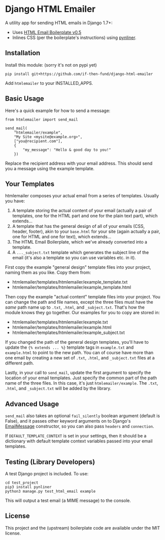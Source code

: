 Django HTML Emailer
===================

A utility app for sending HTML emails in Django 1.7+:

* Uses [HTML Email Boilerplate v0.5](http://htmlemailboilerplate.com/)
* Inlines CSS (per the boilerplate's instructions) using [pynliner](https://pythonhosted.org/pynliner/).

Installation
------------

Install this module: (sorry it's not on pypi yet)

	pip install git+https://github.com/if-then-fund/django-html-emailer

Add `htmlemailer` to your INSTALLED_APPS.

Basic Usage
-----------

Here's a quick example for how to send a message:

	from htmlemailer import send_mail

	send_mail(
		"htmlemailer/example",
		"My Site <mysite@example.org>",
		["you@recipient.com"],
		{
			"my_message": "Hello & good day to you!"
		})

Replace the recipient address with your email address. This should send you a message using the example template.

Your Templates
--------------

htmlemailer composes your actual email from a series of templates. Usually you have:

1. A template storing the actual content of your email (actually a pair of templates, one for the HTML part and one for the plain text part), which extends...
2. A template that has the general design of all of your emails (CSS, header, footer), akin to your `base.html` for your site (again actually a pair, one for HTML and one for text), which extends...
3. The HTML Email Boilerplate, which we've already converted into a template.
4. A `..._subject.txt` template which generates the subject line of the email (it's also a template so you can use variables etc. in it).

First copy the example "general design" template files into your project, naming them as you like. Copy them from:

* htmlemailer/templates/htmlemailer/example_template.txt
* htmlemailer/templates/htmlemailer/example_template.html

Then copy the example "actual content" template files into your project. You can change the path and file names, except the three files must have the *same* path name up to `.txt`, `.html`, and `_subject.txt`. That's how the module knows they go together. Our examples for you to copy are stored in:

* htmlemailer/templates/htmlemailer/example.txt
* htmlemailer/templates/htmlemailer/example.html
* htmlemailer/templates/htmlemailer/example_subject.txt

If you changed the path of the general design templates, you'll have to update the `{% extends ... %}` template tags in `example.txt` and `example.html` to point to the new path. You can of course have more than one email by creating a new set of `.txt`, `.html`, and `_subject.txt` files at a different path.

Lastly, in your call to `send_mail`, update the first argument to specify the location of your email templates. Just specify the common part of the path name of the three files. In this case, it's just `htmlemailer/example`. The `.txt`, `.html`, and `_subject.txt` will be added by the library.

Advanced Usage
--------------

`send_mail` also takes an optional `fail_silently` boolean argument (default is False), and it passes other keyword arguments on to Django's [EmailMessage](https://docs.djangoproject.com/en/1.7/topics/email/#django.core.mail.EmailMessage) constructor, so you can also pass `headers` and `connection`.

If `DEFAULT_TEMPLATE_CONTEXT` is set in your settings, then it should be a dictionary with default template context variables passed into your email templates.

Testing (Library Developers)
----------------------------

A test Django project is included. To use:

	cd test_project
	pip3 install pynliner
	python3 manage.py test_html_email example

This will output a test email (a MIME message) to the console.

License
-------

This project and the (upstream) boilerplate code are available under the MIT license.

